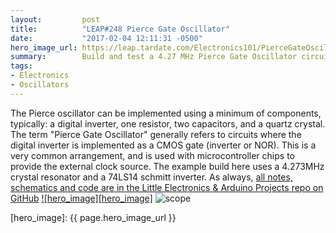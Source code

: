 ```yaml
---
layout:         post
title:          "LEAP#248 Pierce Gate Oscillator"
date:           "2017-02-04 12:11:31 -0500"
hero_image_url: https://leap.tardate.com/Electronics101/PierceGateOscillator/assets/PierceGateOscillator_build.jpg
summary:        Build and test a 4.27 MHz Pierce Gate Oscillator circuit using a 74LS14 schmitt inverter
tags:
- Electronics
- Oscillators
---
```


The Pierce oscillator can be implemented using a minimum of components, typically: a digital inverter, one resistor, two capacitors, and a quartz crystal.
The term "Pierce Gate Oscillator" generally refers to circuits where the digital inverter is implemented as a CMOS gate (inverter or NOR).
This is a very common arrangement, and is used with microcontroller chips to provide the external clock source.
The example build here uses a 4.273MHz crystal resonator and a 74LS14 schmitt inverter.
As always, [all notes, schematics and code are in the Little Electronics & Arduino Projects repo on GitHub][project]
[![hero_image][hero_image]][project]
![scope](https://leap.tardate.com/Electronics101/PierceGateOscillator/assets/scope.gif)


[leap]: https://leap.tardate.com
[project]: https://github.com/tardate/LittleArduinoProjects/tree/master/Electronics101/PierceGateOscillator
[hero_image]: {{ page.hero_image_url }}
